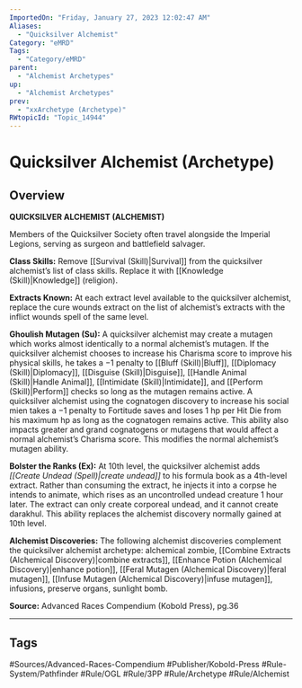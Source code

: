 ```yaml
---
ImportedOn: "Friday, January 27, 2023 12:02:47 AM"
Aliases:
  - "Quicksilver Alchemist"
Category: "eMRD"
Tags:
  - "Category/eMRD"
parent:
  - "Alchemist Archetypes"
up:
  - "Alchemist Archetypes"
prev:
  - "xxArchetype (Archetype)"
RWtopicId: "Topic_14944"
---
```

# Quicksilver Alchemist (Archetype)
## Overview
**QUICKSILVER ALCHEMIST (ALCHEMIST)**

Members of the Quicksilver Society often travel alongside the Imperial Legions, serving as surgeon and battlefield salvager.

**Class Skills:** Remove [[Survival (Skill)|Survival]] from the quicksilver alchemist’s list of class skills. Replace it with [[Knowledge (Skill)|Knowledge]] (religion).

**Extracts Known:** At each extract level available to the quicksilver alchemist, replace the cure wounds extract on the list of alchemist’s extracts with the inflict wounds spell of the same level.

**Ghoulish Mutagen (Su):** A quicksilver alchemist may create a mutagen which works almost identically to a normal alchemist’s mutagen. If the quicksilver alchemist chooses to increase his Charisma score to improve his physical skills, he takes a −1 penalty to [[Bluff (Skill)|Bluff]], [[Diplomacy (Skill)|Diplomacy]], [[Disguise (Skill)|Disguise]], [[Handle Animal (Skill)|Handle Animal]], [[Intimidate (Skill)|Intimidate]], and [[Perform (Skill)|Perform]] checks so long as the mutagen remains active. A quicksilver alchemist using the cognatogen discovery to increase his social mien takes a −1 penalty to Fortitude saves and loses 1 hp per Hit Die from his maximum hp as long as the cognatogen remains active. This ability also impacts greater and grand cognatogens or mutagens that would affect a normal alchemist’s Charisma score. This modifies the normal alchemist’s mutagen ability.

**Bolster the Ranks (Ex):** At 10th level, the quicksilver alchemist adds *[[Create Undead (Spell)|create undead]]* to his formula book as a 4th-level extract. Rather than consuming the extract, he injects it into a corpse he intends to animate, which rises as an uncontrolled undead creature 1 hour later. The extract can only create corporeal undead, and it cannot create darakhul. This ability replaces the alchemist discovery normally gained at 10th level.

**Alchemist Discoveries:** The following alchemist discoveries complement the quicksilver alchemist archetype: alchemical zombie, [[Combine Extracts (Alchemical Discovery)|combine extracts]], [[Enhance Potion (Alchemical Discovery)|enhance potion]], [[Feral Mutagen (Alchemical Discovery)|feral mutagen]], [[Infuse Mutagen (Alchemical Discovery)|infuse mutagen]], infusions, preserve organs, sunlight bomb.

**Source:** Advanced Races Compendium (Kobold Press), pg.36


---
## Tags
#Sources/Advanced-Races-Compendium #Publisher/Kobold-Press #Rule-System/Pathfinder #Rule/OGL #Rule/3PP #Rule/Archetype #Rule/Alchemist

